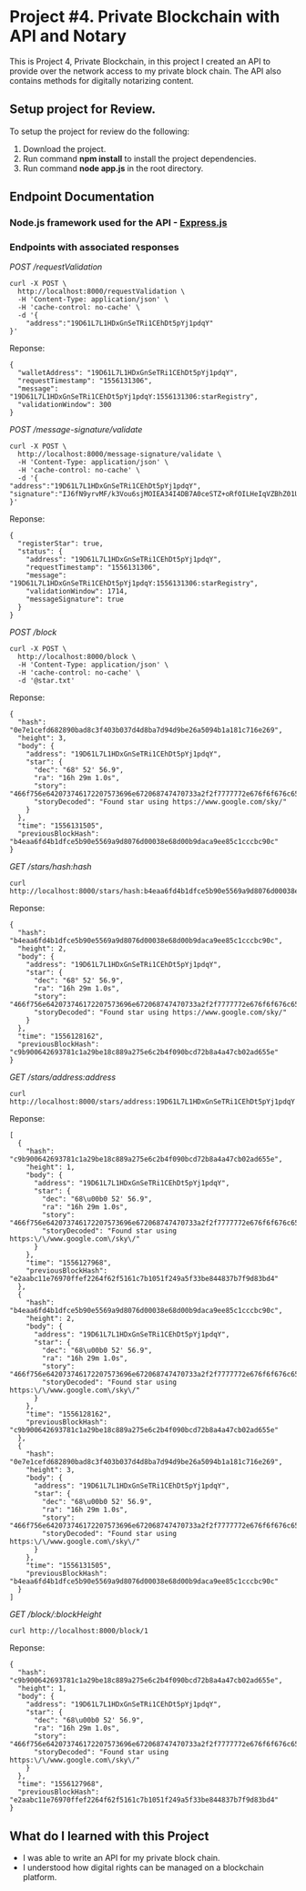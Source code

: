 # Project #4. Private Blockchain with API and Notary

This is Project 4, Private Blockchain, in this project I created an API to provide over the network access to my private block chain.
The API also contains methods for digitally notarizing content.


## Setup project for Review.

To setup the project for review do the following:
1. Download the project.
2. Run command __npm install__ to install the project dependencies.
3. Run command __node app.js__ in the root directory.

## Endpoint Documentation
### Node.js framework used for the API - [Express.js](https://expressjs.com/)

### Endpoints with associated responses

*POST /requestValidation*

```
curl -X POST \
  http://localhost:8000/requestValidation \
  -H 'Content-Type: application/json' \
  -H 'cache-control: no-cache' \
  -d '{
    "address":"19D61L7L1HDxGnSeTRi1CEhDt5pYj1pdqY"
}'
```
Reponse:
```
{
  "walletAddress": "19D61L7L1HDxGnSeTRi1CEhDt5pYj1pdqY",
  "requestTimestamp": "1556131306",
  "message": "19D61L7L1HDxGnSeTRi1CEhDt5pYj1pdqY:1556131306:starRegistry",
  "validationWindow": 300
}
```

*POST /message-signature/validate*

```
curl -X POST \
  http://localhost:8000/message-signature/validate \
  -H 'Content-Type: application/json' \
  -H 'cache-control: no-cache' \
  -d '{
"address":"19D61L7L1HDxGnSeTRi1CEhDt5pYj1pdqY",
"signature":"IJ6fN9yrvMF/k3Vou6sjMOIEA34I4DB7A0ceSTZ+oRfOILHeIqVZBhZ01U8+z4STxX+F11J53gcbUFaHVKK7Jg0="
}'
```

Reponse:
```
{
  "registerStar": true,
  "status": {
    "address": "19D61L7L1HDxGnSeTRi1CEhDt5pYj1pdqY",
    "requestTimestamp": "1556131306",
    "message": "19D61L7L1HDxGnSeTRi1CEhDt5pYj1pdqY:1556131306:starRegistry",
    "validationWindow": 1714,
    "messageSignature": true
  }
}
```

*POST /block*

```
curl -X POST \
  http://localhost:8000/block \
  -H 'Content-Type: application/json' \
  -H 'cache-control: no-cache' \
  -d '@star.txt'
```


Reponse:
```
{
  "hash": "0e7e1cefd682890bad8c3f403b037d4d8ba7d94d9be26a5094b1a181c716e269",
  "height": 3,
  "body": {
    "address": "19D61L7L1HDxGnSeTRi1CEhDt5pYj1pdqY",
    "star": {
      "dec": "68° 52' 56.9",
      "ra": "16h 29m 1.0s",
      "story": "466f756e642073746172207573696e672068747470733a2f2f7777772e676f6f676c652e636f6d2f736b792f",
      "storyDecoded": "Found star using https://www.google.com/sky/"
    }
  },
  "time": "1556131505",
  "previousBlockHash": "b4eaa6fd4b1dfce5b90e5569a9d8076d00038e68d00b9daca9ee85c1cccbc90c"
}
```

*GET /stars/hash:hash*

```
curl http://localhost:8000/stars/hash:b4eaa6fd4b1dfce5b90e5569a9d8076d00038e68d00b9daca9ee85c1cccbc90c
```

Reponse:
```
{
  "hash": "b4eaa6fd4b1dfce5b90e5569a9d8076d00038e68d00b9daca9ee85c1cccbc90c",
  "height": 2,
  "body": {
    "address": "19D61L7L1HDxGnSeTRi1CEhDt5pYj1pdqY",
    "star": {
      "dec": "68° 52' 56.9",
      "ra": "16h 29m 1.0s",
      "story": "466f756e642073746172207573696e672068747470733a2f2f7777772e676f6f676c652e636f6d2f736b792f",
      "storyDecoded": "Found star using https://www.google.com/sky/"
    }
  },
  "time": "1556128162",
  "previousBlockHash": "c9b900642693781c1a29be18c889a275e6c2b4f090bcd72b8a4a47cb02ad655e"
}
```

*GET /stars/address:address*

```
curl http://localhost:8000/stars/address:19D61L7L1HDxGnSeTRi1CEhDt5pYj1pdqY
```

Reponse:
```
[
  {
    "hash": "c9b900642693781c1a29be18c889a275e6c2b4f090bcd72b8a4a47cb02ad655e",
    "height": 1,
    "body": {
      "address": "19D61L7L1HDxGnSeTRi1CEhDt5pYj1pdqY",
      "star": {
        "dec": "68\u00b0 52' 56.9",
        "ra": "16h 29m 1.0s",
        "story": "466f756e642073746172207573696e672068747470733a2f2f7777772e676f6f676c652e636f6d2f736b792f",
        "storyDecoded": "Found star using https:\/\/www.google.com\/sky\/"
      }
    },
    "time": "1556127968",
    "previousBlockHash": "e2aabc11e76970ffef2264f62f5161c7b1051f249a5f33be844837b7f9d83bd4"
  },
  {
    "hash": "b4eaa6fd4b1dfce5b90e5569a9d8076d00038e68d00b9daca9ee85c1cccbc90c",
    "height": 2,
    "body": {
      "address": "19D61L7L1HDxGnSeTRi1CEhDt5pYj1pdqY",
      "star": {
        "dec": "68\u00b0 52' 56.9",
        "ra": "16h 29m 1.0s",
        "story": "466f756e642073746172207573696e672068747470733a2f2f7777772e676f6f676c652e636f6d2f736b792f",
        "storyDecoded": "Found star using https:\/\/www.google.com\/sky\/"
      }
    },
    "time": "1556128162",
    "previousBlockHash": "c9b900642693781c1a29be18c889a275e6c2b4f090bcd72b8a4a47cb02ad655e"
  },
  {
    "hash": "0e7e1cefd682890bad8c3f403b037d4d8ba7d94d9be26a5094b1a181c716e269",
    "height": 3,
    "body": {
      "address": "19D61L7L1HDxGnSeTRi1CEhDt5pYj1pdqY",
      "star": {
        "dec": "68\u00b0 52' 56.9",
        "ra": "16h 29m 1.0s",
        "story": "466f756e642073746172207573696e672068747470733a2f2f7777772e676f6f676c652e636f6d2f736b792f",
        "storyDecoded": "Found star using https:\/\/www.google.com\/sky\/"
      }
    },
    "time": "1556131505",
    "previousBlockHash": "b4eaa6fd4b1dfce5b90e5569a9d8076d00038e68d00b9daca9ee85c1cccbc90c"
  }
]
```

*GET /block/:blockHeight*

```
curl http://localhost:8000/block/1
```

Reponse:
```
{
  "hash": "c9b900642693781c1a29be18c889a275e6c2b4f090bcd72b8a4a47cb02ad655e",
  "height": 1,
  "body": {
    "address": "19D61L7L1HDxGnSeTRi1CEhDt5pYj1pdqY",
    "star": {
      "dec": "68\u00b0 52' 56.9",
      "ra": "16h 29m 1.0s",
      "story": "466f756e642073746172207573696e672068747470733a2f2f7777772e676f6f676c652e636f6d2f736b792f",
      "storyDecoded": "Found star using https:\/\/www.google.com\/sky\/"
    }
  },
  "time": "1556127968",
  "previousBlockHash": "e2aabc11e76970ffef2264f62f5161c7b1051f249a5f33be844837b7f9d83bd4"
}
```


## What do I learned with this Project

* I was able to write an API for my private block chain.
* I understood how digital rights can be managed on a blockchain platform.
